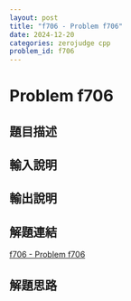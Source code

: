 ```yaml
---
layout: post
title: "f706 - Problem f706"
date: 2024-12-20
categories: zerojudge cpp
problem_id: f706
---
```


# Problem f706

## 題目描述



## 輸入說明



## 輸出說明



## 解題連結

[f706 - Problem f706](https://zerojudge.tw/ShowProblem?problemid=f706)

## 解題思路

